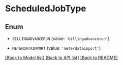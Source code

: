 # ScheduledJobType


## Enum

* `BILLINGADVANCERUN` (value: `'billingadvancerun'`)

* `METERDATAIMPORT` (value: `'meterdataimport'`)

[[Back to Model list]](../README.md#documentation-for-models) [[Back to API list]](../README.md#documentation-for-api-endpoints) [[Back to README]](../README.md)


